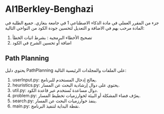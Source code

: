 # AI1Berkley-Benghazi
جزء من المقرر العملي في مادة الذكاء الاصطناعي 1 في جامعة بنغازي. جميع الطلبة في المادة مرحب بهم في الاضافة و التعديل لتحسين جودة الكود من النواحي التالية:
1. تصحيح الأخطاء البرمجية : بشرط اثبات الخطأ
2. اضافة أو تحسين الشرح في الكود
## Path Planning

يحتوي دليل PathPlanning على الملفات والمجلدات الرئيسية التالية:
1.	userInput.py: يعالج إدخال المستخدم للبرنامج.
2.	heuristics.py: يحتوي على دوال إرشادية البحث عن المسار.
3.	util.py: دوال مساعدة تُستخدم عبر قاعدة الكود.
4.	problem.py: يعرّف فضاء المشكلة أو البيئة لخوارزميات تخطيط المسار.
5.	search.py: ينفذ خوارزميات البحث عن المسار.
6.	main.py: نقطة البداية لتنفيذ البرنامج.